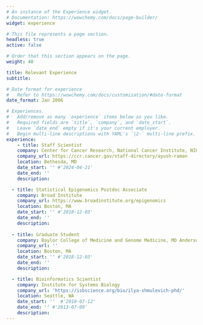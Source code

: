 ```yaml
---
# An instance of the Experience widget.
# Documentation: https://wowchemy.com/docs/page-builder/
widget: experience

# This file represents a page section.
headless: true
active: false

# Order that this section appears on the page.
weight: 40

title: Relevant Experience
subtitle:

# Date format for experience
#   Refer to https://wowchemy.com/docs/customization/#date-format
date_format: Jan 2006

# Experiences.
#   Add/remove as many `experience` items below as you like.
#   Required fields are `title`, `company`, and `date_start`.
#   Leave `date_end` empty if it's your current employer.
#   Begin multi-line descriptions with YAML's `|2-` multi-line prefix.
experience:
    - title: Staff Scientist
    company: Center for Cancer Research, National Cancer Institute, NIH
    company_url: https://ccr.cancer.gov/staff-directory/ayush-raman
    location: Bethesda, MD
    date_start: '' #'2024-04-21'
    date_end: ''
    description: 

  - title: Statistical Epigenomics Postdoc Associate 
    company: Broad Institute
    company_url: https://www.broadinstitute.org/epigenomics
    location: Boston, MA
    date_start: '' #'2018-12-03'
    date_end: ''
    description: 
  
  - title: Graduate Student 
    company: Baylor College of Medicine and Genome Medicine, MD Anderson Cancer Center
    company_url: ''
    location: Boston, MA
    date_start: '' #'2018-12-03'
    date_end: ''
    description: 

  - title: Bioinformatics Scientist
    company: Institute for Systems Biology 
    company_url: 'https://isbscience.org/bio/ilya-shmulevich-phd/'
    location: Seattle, WA
    date_start: ''  #'2010-07-12'
    date_end: '' #'2013-07-09'
    description:
---
```

